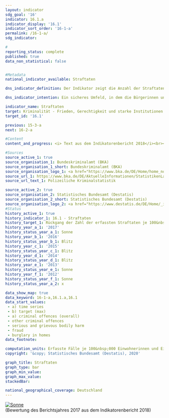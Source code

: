 ```yaml
---                   
layout: indicator                   
sdg_goal: '16'                   
indicator: 16.1.a                   
indicator_display: '16.1'                   
indicator_sort_order: '16-1-a'                   
permalink: /16-1-a/                   
sdg_indicator:                    

#                   
reporting_status: complete                   
published: true                   
data_non_statistical: false                   


#Metadata                   
national_indicator_available: Straftaten                   

dns_indicator_definition: Der Indikator zeigt die Anzahl der Straftaten, die der Polizei angezeigt werden, je 100&nbsp;000 Einwohnerinnen und Einwohner.                   

dns_indicator_intention: Ein sicheres Umfeld, in dem die Bürgerinnen und Bürger ohne Angst vor Willkür und Kriminalität leben können, ist eine wesentliche Voraussetzung für eine nachhaltige Entwicklung. Deshalb soll die Anzahl der erfassten Straftaten je 100&nbsp;000 Einwohnerinnen und Einwohner bis zum Jahr 2030 auf unter 7&nbsp;000 sinken.                   

indicator_name: Straftaten                   
target: Kriminalität - Frieden, Gerechtigkeit und starke Institutionen                   
target_id: '16.1'                   

previous: 15-3-a                   
next: 16-2-a                   

#Content                    
content_and_progress: <i> Text aus dem Indikatorenbericht 2018</i><br><br>Der Indikator erfasst alle in der Polizeilichen Kriminalstatistik (PKS) erfassten Straftaten. Dies sind bei der Polizei angezeigte und durch sie endbearbeitete Straftaten, solange es sich nicht um Staatsschutzdelikte, Verkehrsdelikte (mit Ausnahme der Verstöße gegen §§ 315, 315b Strafgesetzbuch und § 22a Straßenverkehrsgesetz) oder Verstöße gegen strafrechtliche Landesgesetze (mit Ausnahme der einschlägigen Vorschriften in den Landesdatenschutzgesetzen) handelt.<br><br>Straftaten, die außerhalb der Bundesrepublik Deutschland begangen wurden, sind ebenso wenig enthalten wie Delikte, die nicht zum Aufgabenbereich der Polizei gehören (zum Beispiel Finanz- und Steuerdelikte) beziehungsweise unmittelbar bei der Staatsanwaltschaft angezeigt und ausschließlich von ihr bearbeitet werden (zum Beispiel Aussagedelikte).<br><br>Die PKS-Veröffentlichungen werden jährlich auf der Basis von Daten der Landeskriminalämter und des Bundeskriminalamts erstellt. Zur Berechnung der Straftaten je 100&nbsp;000 Einwohnerinnen und Einwohner werden für die gesamte Zeitreihe die (zurückgerechneten) Bevölkerungszahlen auf Grundlage des Zensus 2011 verwendet. Dies ermöglicht Zeitvergleiche ab 1993, allerdings ergeben sich dadurch Differenzen zu den veröffentlichten Daten der PKS vor 2013. Veränderungen in der PKS lassen nicht immer auf tatsächliche Veränderungen schließen, denn die Statistik erfasst nur das sogenannte Hellfeld – also die der Polizei offiziell bekannt gewordene Kriminalität. Aufgrund fehlender statistischer Daten kann das sogenannte Dunkelfeld – die der Polizei offiziell nicht bekannt gewordene Kriminalität – in der PKS nicht abgebildet werden. Wenn sich zum Beispiel das Anzeigeverhalten der Bevölkerung oder die Verfolgungsintensität der Polizei ändert, kann sich die Grenze zwischen Hell- und Dunkelfeld verschieben, ohne dass damit eine Änderung des Umfangs der tatsächlichen Kriminalität verbunden sein muss.<br><br>Die Anzahl der Straftaten lag 2017 bei 6&nbsp;982 je 100&nbsp;000 Einwohnerinnen und Einwohner, sodass der Zielwert von unter 7&nbsp;000 Straftaten für 2030 bereits jetzt erreicht ist. Zwischen 1993 und 2017 fiel der Indikator um 16,4&nbsp;% ab. Dabei handelte es sich jedoch nicht um eine kontinuierliche Entwicklung. So kam es beispielsweise von 2000 bis 2004 zu einem Anstieg, dem ein leichter Rückgang bis 2010 folgte. Die große Zahl der Menschen, die ab dem Jahr 2015 als Flüchtlinge und Schutzsuchende nach Deutschland gekommen sind, spiegelt sich auch in der PKS wider. So sind im Jahr 2016 ausländerrechtliche Verstöße (z. B. illegale Einrei-se) im Vergleich zu 2014 um 211,8&nbsp;% angestiegen. Diese waren jedoch 2017 stark rückläufig und machten noch 3,1&nbsp;% aller Straftaten aus. Selbst wenn die ausländerrechtlichen Straftaten herausgerechnet werden, liegt die Gesamtzahl der polizeilich registrierten Straftaten 2017 niedriger als in den Vorjahren.<br><br>Im Jahr 2017 lag die Anzahl der polizeilich registrierten Straftaten bei insgesamt 5,8 Millionen. Darunter entfielen 2,0&nbsp;% auf Wohnungseinbruchsdiebstahl, 15,8&nbsp;% auf Betrug und 2,4&nbsp;% auf gefährliche und schwere Körperverletzung. Während die Wohnungseinbruchsdiebstähle zwi-schen 1993 und 2017 um 48,7&nbsp;% zurückgingen, nahmen die Betrugsfälle um 72,3&nbsp;% und die Fälle von gefährlicher und schwerer Körperverletzung um 56,1&nbsp;% zu. Richtet man den Blick ausschließlich auf die Entwicklung der letzten fünf betrachteten Jahre, so weichen diese von der geschilderten Tendenz ab. Zwischen 2012 und 2017 gingen die Wohnungseinbruchsdiebstähle um 19,1&nbsp;% und die Betrugsfälle um 5,0&nbsp;% zurück, während die Fälle von gefährlicher und schwerer Körperverletzung leicht um 0,7&nbsp;% anstiegen.<br><br>2017 betrug die Aufklärungsquote aller polizeilich registrierten Delikte 57,1&nbsp;% und lag in etwa auf Vorjahresniveau. Dabei gibt es deutliche Unterschiede je nach Art der Straftat. So lag die Aufklärungsquote beim Wohnungseinbruchsdiebstahl nur bei 17,8&nbsp;%. Bei Betrugsdelikten wurden dagegen 73,7&nbsp;% und bei gefährlicher und schwerer Körperverletzung 82,8&nbsp;% aller Straftaten aufgeklärt. Die vergleichsweise geringe Aufklärungsquote beim Wohnungseinbruchsdiebstahl hängt mit einer hohen Anzeigebereitschaft bei nur vergleichsweise selten vorliegenden konkreten Anhaltspunkten zur Täterschaft zusammen. Dies steht in deutlichem Gegensatz zur Situation bei Betrugs- und Körperverletzungsdelikten. Diese Straftaten weisen eine hohe Aufklärungsquote auf, weil der Polizei die Tatverdächtigen meist bereits bei der Anzeigenerstattung bekannt werden.                   

#Sources
source_active_1: true                           
source_organisation_1: Bundeskriminalamt (BKA)                           
source_organisation_1_short: Bundeskriminalamt (BKA)                           
source_organisation_logo_1: <a href="https://www.bka.de/DE/Home/home_node.html"><img src="https://g205sdgs.github.io/sdg-indicators/public/logos/bka.png" alt="Logo Bundeskriminalamt (BKA)" title="Klicken Sie hier um zu der Homepage der Organisation zu gelangen" /></a>
source_url_1: https://www.bka.de/DE/AktuelleInformationen/StatistikenLagebilder/PolizeilicheKriminalstatistik/pks_node.html                               
source_url_text_1: Polizeiliche Kriminalstatistik                               

source_active_2: true                           
source_organisation_2: Statistisches Bundesamt (Destatis)                           
source_organisation_2_short: Statistisches Bundesamt (Destatis)                           
source_organisation_logo_2: <a href="https://www.destatis.de/DE/Home/_inhalt.html"><img src="https://g205sdgs.github.io/sdg-indicators/public/logos/destatis.png" alt="Logo Statistisches Bundesamt (Destatis)" title="Klicken Sie hier um zu der Homepage der Organisation zu gelangen" /></a>
#Status                   
history_active_1: true                   
history_indicator_1: 16.1 - Straftaten                   
history_target_1: Rückgang der Zahl der erfassten Straftaten je 100&nbsp;000 Einwohner/ -innen auf unter 7&nbsp;000 bis 2030
history_year_a_1: '2017'                           
history_status_year_a_1: Sonne
history_year_b_1: '2016'                           
history_status_year_b_1: Blitz
history_year_c_1: '2015'                           
history_status_year_c_1: Blitz
history_year_d_1: '2014'                           
history_status_year_d_1: Blitz
history_year_e_1: '2013'                           
history_status_year_e_1: Sonne
history_year_f_1: '2012'                           
history_status_year_f_1: Sonne
history_status_year_a_2: x

data_show_map: true                   
data_keyword: 16-1-a,16.1.a,16.1                   
data_start_values: 
 - a) time series
 - b) target (max)
 - a) criminal offences (overall)
 - other criminal offences
 - serious and grievous bodily harm
 - fraud
 - burglary in homes                   
data_footnote:                    

computation_units: Erfasste Fälle je 100&nbsp;000 Einwohnerinnen und Einwohner                   
copyright: '&copy; Statistisches Bundesamt (Destatis), 2020'                   

graph_title: Straftaten                   
graph_type: bar                   
graph_min_value:                    
graph_max_value:                    
stackedBar:                    

national_geographical_coverage: Deutschland                   
---
```

<div>                           
  <div class="my-header">                           
    <a href="https://sustainabledevelopment-deutschland.github.io/status/"><img src="https://g205sdgs.github.io/sdg-indicators/public/Wettersymbole/Sonne.png" title="Bei Fortsetzung der Entwicklung beträgt die Abweichung vom Zielwert weniger als 5&nbsp;% der Differenz zwischen Zielwert und aktuellem Wert" alt="Sonne" />                           
    </a>                           
  </div>
  <div class="my-header-note">
    <span>(Bewertung des Berichtsjahres 2017 aus dem Indikatorenbericht 2018)</span>
  </div>                           
</div>